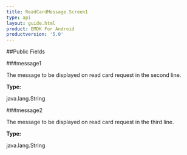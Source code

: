```yaml
---
title: ReadCardMessage.Screen1
type: api
layout: guide.html
product: EMDK For Android
productversion: '5.0'
---
```





##Public Fields

###message1

The message to be displayed on read card request in the second line.

**Type:**

java.lang.String

###message2

The message to be displayed on read card request in the third line.

**Type:**

java.lang.String


